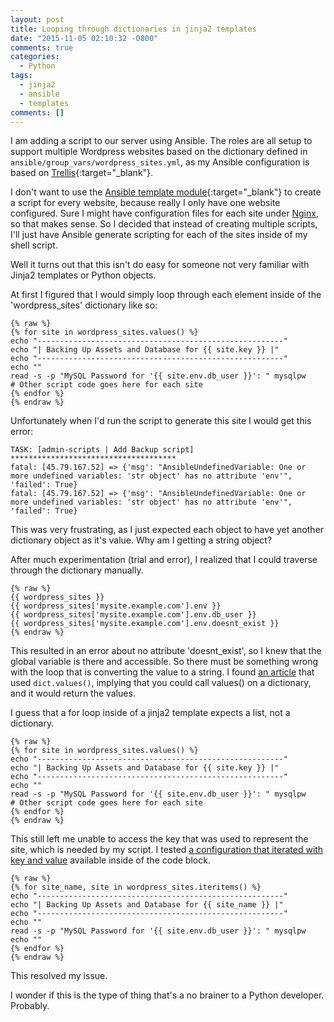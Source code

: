 ```yaml
---
layout: post
title: Looping through dictionaries in jinja2 templates
date: "2015-11-05 02:10:32 -0800"
comments: true
categories:
  - Python
tags:
  - jinja2
  - ansible
  - templates
comments: []
---
```


I am adding a script to our server using Ansible. The roles are all setup to
support multiple Wordpress websites based on the dictionary defined in
`ansible/group_vars/wordpress_sites.yml`, as my Ansible configuration is based
on [Trellis](https://github.com/roots/trellis/){:target="\_blank"}.

I don't want to use the
[Ansible template module](http://docs.ansible.com/ansible/template_module.html){:target="\_blank"}
to create a script for every website, because really I only have one website
configured. Sure I might have configuration files for each site under [Nginx],
so that makes sense. So I decided that instead of creating multiple scripts,
I'll just have Ansible generate scripting for each of the sites inside of my
shell script.

Well it turns out that this isn't do easy for someone not very familiar with
Jinja2 templates or Python objects.
<!--more-->

At first I figured that I would simply loop through each element inside of the
'wordpress_sites' dictionary like so:

```django
{% raw %}
{% for site in wordpress_sites.values() %}
echo "-------------------------------------------------------"
echo "| Backing Up Assets and Database for {{ site.key }} |"
echo "-------------------------------------------------------"
echo ""
read -s -p "MySQL Password for '{{ site.env.db_user }}': " mysqlpw
# Other script code goes here for each site
{% endfor %}
{% endraw %}

```

Unfortunately when I'd run the script to generate this site I would get this
error:

```shell
TASK: [admin-scripts | Add Backup script] *************************************
fatal: [45.79.167.52] => {'msg': "AnsibleUndefinedVariable: One or more undefined variables: 'str object' has no attribute 'env'", 'failed': True}
fatal: [45.79.167.52] => {'msg': "AnsibleUndefinedVariable: One or more undefined variables: 'str object' has no attribute 'env'", 'failed': True}
```

This was very frustrating, as I just expected each object to have yet another
dictionary object as it's value. Why am I getting a string object?

After much experimentation (trial and error), I realized that I could traverse
through the dictionary manually.

```django
{% raw %}
{{ wordpress_sites }}
{{ wordpress_sites['mysite.example.com'].env }}
{{ wordpress_sites['mysite.example.com'].env.db_user }}
{{ wordpress_sites['mysite.example.com'].env.doesnt_exist }}
{% endraw %}
```

This resulted in an error about no attribute 'doesnt_exist', so I knew that the
global variable is there and accessible. So there must be something wrong with
the loop that is converting the value to a string. I found
[an article](http://stackoverflow.com/questions/29065243/jinja2-convert-string-to-dict-object)
that used `dict.values()`, implying that you could call values() on a
dictionary, and it would return the values.

I guess that a for loop inside of a jinja2 template expects a list, not a
dictionary.

```django
{% raw %}
{% for site in wordpress_sites.values() %}
echo "-------------------------------------------------------"
echo "| Backing Up Assets and Database for {{ site.key }} |"
echo "-------------------------------------------------------"
echo ""
read -s -p "MySQL Password for '{{ site.env.db_user }}': " mysqlpw
# Other script code goes here for each site
{% endfor %}
{% endraw %}

```

This still left me unable to access the key that was used to represent the site,
which is needed by my script. I tested
[a configuration that iterated with key and value](http://blog.mattcrampton.com/post/31254835293/iterating-over-a-dict-in-a-jinja-template)
available inside of the code block.

```django
{% raw %}
{% for site_name, site in wordpress_sites.iteritems() %}
echo "-------------------------------------------------------"
echo "| Backing Up Assets and Database for {{ site_name }} |"
echo "-------------------------------------------------------"
echo ""
read -s -p "MySQL Password for '{{ site.env.db_user }}': " mysqlpw
echo ""
{% endfor %}
{% endraw %}
```

This resolved my issue.

I wonder if this is the type of thing that's a no brainer to a Python developer.
Probably.

[nginx]: https://www.nginx.com/

